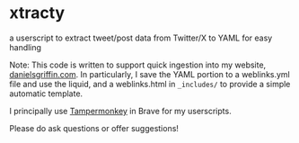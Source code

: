 # xtracty
a userscript to extract tweet/post data from Twitter/X to YAML for easy handling


Note: This code is written to support quick ingestion into my website, [danielsgriffin.com](https://danielsgriffin.com). In particularly, I save the YAML portion to a weblinks.yml file and use the liquid, and a weblinks.html in `_includes/` to provide a simple automatic template.


I principally use [Tampermonkey](https://www.tampermonkey.net/) in Brave for my userscripts.


Please do ask questions or offer suggestions!